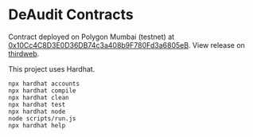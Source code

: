 # DeAudit Contracts

Contract deployed on Polygon Mumbai (testnet) at [0x10Cc4C8D3E0D36DB74c3a408b9F780Fd3a6805eB](https://mumbai.polygonscan.com/address/0x10Cc4C8D3E0D36DB74c3a408b9F780Fd3a6805eB). View release on [thirdweb](https://thirdweb.com/mumbai/0x10Cc4C8D3E0D36DB74c3a408b9F780Fd3a6805eB/).

This project uses Hardhat.

```shell
npx hardhat accounts
npx hardhat compile
npx hardhat clean
npx hardhat test
npx hardhat node
node scripts/run.js
npx hardhat help
```
